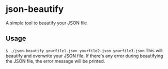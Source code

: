 # json-beautify
A simple tool to beautify your JSON file

## Usage
`$ ./json-beautify yourfile1.json yourfile2.json yourfile3.json`
This will beautify and overwrite your JSON file.
If there's any error during beautifying the JSON file, the error message will be printed.
